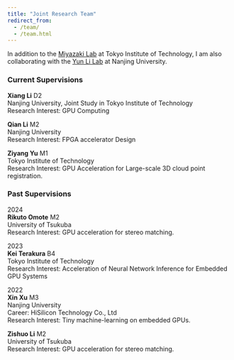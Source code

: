 ```yaml
---
title: "Joint Research Team"
redirect_from: 
  - /team/
  - /team.html
---
```


In addition to the [Miyazaki Lab](http://www.lsc.cs.titech.ac.jp/en/) at Tokyo Institute of Technology, I am also
collaborating with the [Yun Li Lab](https://www.yunligroup.org/) at Nanjing University.

### Current Supervisions

**Xiang Li**	D2<br />
Nanjing University, Joint Study in Tokyo Institute of Technology<br />
Research Interest: GPU Computing

**Qian Li**	M2<br />
Nanjing University<br />
Research Interest: FPGA accelerator Design

**Ziyang Yu**	M1<br />
Tokyo Institute of Technology<br />
Research Interest: GPU Acceleration for Large-scale 3D cloud point registration.

### Past Supervisions

2024<br />
**Rikuto Omote**	M2<br />
University of Tsukuba<br />
Research Interest: GPU acceleration for stereo matching.

2023<br />
**Kei Terakura**	B4<br />
Tokyo Institute of Technology<br />
Research Interest: Acceleration of Neural Network Inference for Embedded GPU Systems

2022<br />
**Xin Xu**	M3<br />
Nanjing University<br />
Career: HiSilicon Technology Co., Ltd<br />
Research Interest: Tiny machine-learning on embedded GPUs. 

**Zishuo Li**	M2<br />
University of Tsukuba<br />
Research Interest: GPU acceleration for stereo matching.

